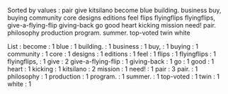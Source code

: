 Sorted by values :
pair give kitsilano become blue building. business buy, buying community core designs editions feel flips flyingflips flyingflips, give-a-flying-flip giving-back go good heart kicking mission need! pair. philosophy production program. summer. top-voted twin white 

List :
become : 1
blue : 1
building. : 1
business : 1
buy, : 1
buying : 1
community : 1
core : 1
designs : 1
editions : 1
feel : 1
flips : 1
flyingflips : 1
flyingflips, : 1
give : 2
give-a-flying-flip : 1
giving-back : 1
go : 1
good : 1
heart : 1
kicking : 1
kitsilano : 2
mission : 1
need! : 1
pair : 3
pair. : 1
philosophy : 1
production : 1
program. : 1
summer. : 1
top-voted : 1
twin : 1
white : 1
